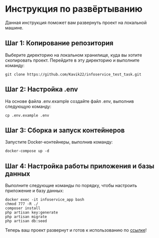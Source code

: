 # Инструкция по развёртыванию

Данная инструкция поможет вам развернуть проект на локальной машине.
## Шаг 1: Копирование репозитория

Выберите директорию на локальном хранилище, куда вы хотите скопировать проект. Перейдите в эту директорию и выполните команду:

 
    git clone https://github.com/Kavik22/infoservice_test_task.git

## Шаг 2: Настройка .env

На основе файла .env.example создайте файл .env, выполнив следующую команду:

 
    cp .env.example .env

## Шаг 3: Сборка и запуск контейнеров

Запустите Docker-контейнеры, выполнив команду:

 
    docker-compose up -d

## Шаг 4: Настройка работы приложения и базы данных

Выполните следующие команды по порядку, чтобы настроить приложение и базу данных:

 
    docker exec -it infoservice_app bash
    chmod 777 -R ./
    composer install
    php artisan key:generate
    php artisan migrate
    php artisan db:seed

Теперь ваш проект развернут и готов к использованию по [ссылке](http://localhost:8876/)!
